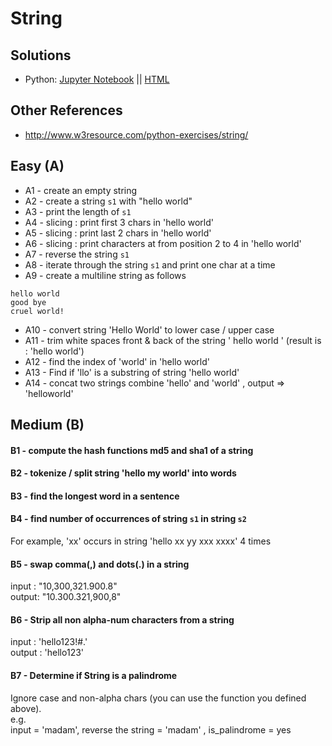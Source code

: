 <link rel='stylesheet' href='assets/css/main.css'/>

# String

## Solutions
* Python: [Jupyter Notebook](answers/python/string-solution.ipynb)  || [HTML](answers/python/string-solution.html)


## Other References
- http://www.w3resource.com/python-exercises/string/

## Easy (A)
* A1 - create an empty string
* A2 - create a string `s1` with "hello world"
* A3 - print the length of `s1`
* A4 - slicing : print first 3 chars in 'hello world'
* A5 - slicing : print last 2 chars in 'hello world'
* A6 - slicing : print characters at from position 2 to 4 in 'hello world'
* A7 - reverse the string `s1`
* A8 - iterate through the string `s1` and print one char at a time
* A9 - create a multiline string as follows
```
hello world
good bye
cruel world!
```
* A10 - convert string 'Hello World' to lower case / upper case
* A11 - trim white spaces front & back of the string '  hello world  '  (result is : 'hello world')
* A12 - find the index of 'world' in 'hello world'
* A13 - Find if 'llo' is a substring of string 'hello world'
* A14 - concat two strings
combine 'hello' and 'world' , output => 'helloworld'

## Medium (B)

#### B1 - compute the hash functions md5 and sha1 of a string

#### B2 - tokenize / split string 'hello my world' into words

#### B3 - find the longest word in a sentence

#### B4 - find number of occurrences of string `s1` in string `s2`  
For example, 'xx' occurs in string 'hello xx yy xxx xxxx' 4 times

#### B5 - swap comma(,) and dots(.) in a string
input : "10,300,321.900.8"  
output: "10.300.321,900,8"

#### B6 - Strip all non alpha-num characters from a string
input : 'hello123!#.'   
output : 'hello123'

#### B7 - Determine if String is a palindrome
Ignore case and non-alpha chars (you can use the function you defined above).  
e.g.  
input = 'madam', reverse the string = 'madam' ,  is_palindrome = yes
